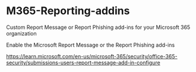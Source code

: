 # M365-Reporting-addins
Custom Report Message or Report Phishing add-ins for your Microsoft 365 organization

Enable the Microsoft Report Message or the Report Phishing add-ins

https://learn.microsoft.com/en-us/microsoft-365/security/office-365-security/submissions-users-report-message-add-in-configure
